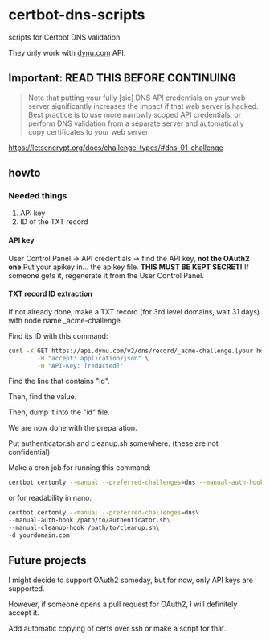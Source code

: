 # certbot-dns-scripts
scripts for Certbot DNS validation

They only work with [dynu.com](dynu.com) API.
## Important: READ THIS BEFORE CONTINUING
> Note that putting your fully \[sic\] DNS API credentials on your web server significantly increases the impact if that web server is hacked. Best practice is to use more narrowly scoped API credentials, or perform DNS validation from a separate server and automatically copy certificates to your web server.

https://letsencrypt.org/docs/challenge-types/#dns-01-challenge

## howto
### Needed things
1. API key
2. ID of the TXT record

#### API key

User Control Panel -> API credentials -> find the API key, **not the OAuth2 one**
Put your apikey in... the apikey file. **THIS MUST BE KEPT SECRET!** If someone gets it, regenerate it from the User Control Panel.
#### TXT record ID extraction

If not already done, make a TXT record (for 3rd level domains, wait 31 days) with node name _acme-challenge.

Find its ID with this command: 

```bash 
curl -X GET https://api.dynu.com/v2/dns/record/_acme-challenge.[your hostname].com\?recordType\=TXT\
        -H "accept: application/json" \
        -H "API-Key: [redacted]"
```
Find the line that contains "id".

Then, find the value.

Then, dump it into the "id" file.

We are now done with the preparation.

Put authenticator.sh and cleanup.sh somewhere. (these are not confidential) 

Make a cron job for running this command:

```bash
certbot certonly --manual --preferred-challenges=dns --manual-auth-hook /path/to/authenticator.sh --manual-cleanup-hook /path/to/cleanup.sh -d yourdomain.com
```

or for readability in nano:

```bash
certbot certonly --manual --preferred-challenges=dns\
--manual-auth-hook /path/to/authenticator.sh\
--manual-cleanup-hook /path/to/cleanup.sh\
-d yourdomain.com
```

## Future projects
I might decide to support OAuth2 someday, but for now, only API keys are supported.

However, if someone opens a pull request for OAuth2, I will definitely accept it.


Add automatic copying of certs over ssh or make a script for that.
